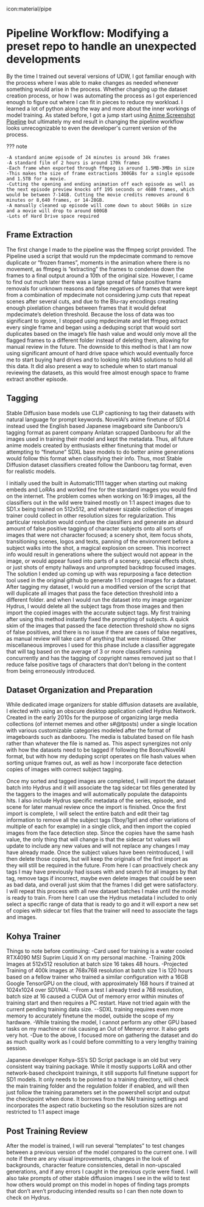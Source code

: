 icon:material/pipe
# Pipeline Workflow: Modifying a preset repo to handle an unexpected developments

By the time I trained out several versions of UDW, I got familiar enough with the process where I was able to make changes as needed whenever something would arise in the process. Whether changing up the dataset creation process, or how I was automating the process as I got experienced enough to figure out where I can fit in pieces to reduce my workload. I learned a lot of python along the way and more about the inner workings of model training. As stated before, I got a jump start using [Anime Screenshot Pipeline](https://github.com/cyber-meow/anime_screenshot_pipeline) but ultimately my end result in changing the pipeline workflow looks unrecognizable to even the developer's current version of the process.

??? note
    
    -A standard anime episode of 24 minutes is around 34k frames
    -A standard film of 2 hours is around 170k frames
    -Each frame when exported through ffmpeg is around 1.5MB-3MBs in size
    -This makes the size of frame extractions 300GBs for a single episode and 1.5TB for a movie. 
    -Cutting the opening and ending animation off each episode as well as the next episode preview knocks off 195 seconds or 4680 frames, which would be between 7-14GB. Cutting the movie credits removes around 6 minutes or 8,640 frames, or 14-28GB.
    -A manually cleaned up episode will come down to about 50GBs in size and a movie will drop to around 600GB 
    -Lots of Hard Drive space required

## Frame Extraction 
The first change I made to the pipeline was the ffmpeg script provided. The Pipeline used a script that would run the mpdecimate command to remove duplicate or “frozen frames”, moments in the animation where there is no movement, as ffmpeg is “extracting” the frames to condense down the frames to a final output around a 10th of the original size. 
However, I came to find out much later there was a large spread of false positive frame removals for unknown reasons and false negatives of frames that were kept from a combination of mpdecimate not considering jump cuts that repeat scenes after several cuts, and due to the Blu-ray encodings creating enough pixelation changes between frames that it would defeat mpdecimate’s deletion threshold. 
Because the loss of data was too significant to ignore, I stopped using mpdecimate and let ffmpeg extract every single frame and began using a deduping script that would sort duplicates based on the image’s file hash value and would only move all the flagged frames to a different folder instead of deleting them, allowing for manual review in the future. The downside to this method is that I am now using significant amount of hard drive space which would eventually force me to start buying hard drives and to looking into NAS solutions to hold all this data. It did also present a way to schedule when to start manual reviewing the datasets, as this would free almost enough space to frame extract another episode.  

## Tagging
Stable Diffusion base models use CLIP captioning to tag their datasets with natural language for prompt keywords. NovelAI’s anime finetune of SD1.4 instead used the English based Japanese imageboard site Danbooru’s tagging format as parent company Anlatan scrapped Danbooru for all the images used in training their model and kept the metadata. Thus, all future anime models created by enthusiasts either finetuning that model or attempting to “finetune” SDXL base models to do better anime generations would follow this format when classifying their info. Thus, most Stable Diffusion dataset classifiers created follow the Danbooru tag format, even for realistic models.

I initially used the built in Automatic1111 tagger when starting out making embeds and LoRAs and worked fine for the standard images you would find on the internet. The problem comes when working on 16:9 images, all the classifiers out in the wild were trained mostly on 1:1 aspect images due to SD1.x being trained on 512x512, and whatever sizable collection of images trainer could collect in other resolution sizes for regularization. This particular resolution would confuse the classifiers and generate an absurd amount of false positive tagging of character subjects onto all sorts of images that were not character focused; a scenery shot, item focus shots, transitioning scenes, logos and texts, panning of the environment before a subject walks into the shot, a magical explosion on screen. This incorrect info would result in generations where the subject would not appear in the image, or would appear fused into parts of a scenery, special effects shots, or just shots of empty hallways and unprompted backdrop focused images. 
The solution I ended up coming up with was repurposing a face detection tool used in the original github to generate 1:1 cropped images for a dataset. After tagging my dataset, I would run a modified version of the script that will duplicate all images that pass the face detection threshold into a different folder. and when I would run the dataset into my image organizer Hydrus, I would delete all the subject tags from those images and then import the copied images with the accurate subject tags. 
My first training after using this method instantly fixed the prompting of subjects. A quick skim of the images that passed the face detection threshold show no signs of false positives, and there is no issue if there are cases of false negatives, as manual review will take care of anything that were missed. Other miscellaneous improves I used for this phase include a classifier aggregate that will tag based on the average of 3 or more classifiers running concurrently and has the tagging of copyright names removed just so that I reduce false positive tags of characters that don’t belong in the content from being erroneously introduced. 

## Dataset Organization and Preparation
While dedicated image organizers for stable diffusion datasets are available, I elected with using an obscure desktop application called Hydrus Network. Created in the early 2010s for the purpose of organizing large media collections (of internet memes and other s#@tposts) under a single location with various customizable categories modeled after the format of imageboards such as danbooru. The media is tabulated based on file hash rather than whatever the file is named as. This aspect synergizes not only with how the datasets need to be tagged if following the Booru/NovelAI format, but with how my deduping script operates on file hash values when sorting unique frames out, as well as how I incorporate face detection copies of images with correct subject tagging.

Once my sorted and tagged images are completed, I will import the dataset batch into Hydrus and it will associate the tag sidecar txt files generated by the taggers to the images and will automatically populate the datapoints hits. I also include Hydrus specific metadata of the series, episode, and scene for later manual review once the import is finished.
Once the first import is complete, I will select the entire batch and edit their tag information to remove all the subject tags (1boy/1girl and other variations of multiple of each for example) in a single click, and then import the copied images from the face detection step. Since the copies have the same hash value, the only thing that will change is that the sidecar txt values will update to include any new values and will not replace any changes I may have already made. Once the subject values have been reintroduced, I will then delete those copies, but will keep the originals of the first import as they will still be required in the future.
From here I can proactively check any tags I may have previously had issues with and search for all images by that tag, remove tags if incorrect, maybe even delete images that could be seen as bad data, and overall just skim that the frames I did get were satisfactory.
I will repeat this process with all new dataset batches I make until the model is ready to train. From here I can use the Hydrus metadata I included to only select a specific range of data that is ready to go and it will export a new set of copies with sidecar txt files that the trainer will need to associate the tags and images.

## Kohya Trainer
Things to note before continuing:
-Card used for training is a water cooled RTX4090 MSI Suprim Liquid X on my personal machine.
-Training 200k Images at 512x512 resolution at batch size 16 takes 48 hours. 
-Projected Training of 400k images at 768x768 resolution at batch size 1 is 120 hours based on a fellow trainer who trained a similar configuration with a 16GB Google TensorGPU on the cloud, with approximately 168 hours if trained at 1024x1024 over SD1/NAI. 
--From a test I already tried a 768 resolution, batch size at 16 caused a CUDA Out of memory error within minutes of training start and then requires a PC restart. Have not tried again with the current pending training data size. 
--SDXL training requires even more memory to accurately finetune the model, outside the scope of my hardware.
-While training the model, I cannot perform any other GPU based tasks on my machine or risk causing an Out of Memory error. It also gets very hot.
-Due to the above, I focused more on gathering the dataset and do as much quality work as I could before committing to a very lengthy training session.

Japanese developer Kohya-SS’s SD Script package is an old but very consistent way training package. While it mostly supports LoRA and other network-based checkpoint trainings, it still supports full finetune support for SD1 models. It only needs to be pointed to a training directory, will check the main training folder and the regulation folder if enabled, and will then just follow the training parameters set in the powershell script and output the checkpoint when done. It borrows from the NAI training settings and incorporates the aspect ratio bucketing so the resolution sizes are not restricted to 1:1 aspect image

## Post Training Review
After the model is trained, I will run several “templates” to test changes between a previous version of the model compared to the current one. I will note if there are any visual improvements, changes in the look of backgrounds, character feature consistencies, detail in non-upscaled generations, and if any errors I caught in the previous cycle were fixed. I will also take prompts of other stable diffusion images I see in the wild to test how others would prompt on this model in hopes of finding tags prompts that don’t aren’t producing intended results so I can then note down to check on Hydrus. 


